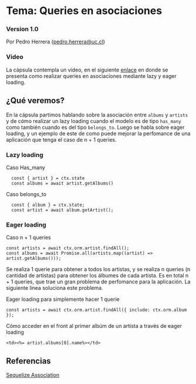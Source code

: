 # Tema: Queries en asociaciones
### Version 1.0

Por Pedro Herrera (pedro.herrera@uc.cl)

### Video

La cápsula contempla un video, en el siguiente [enlace](https://drive.google.com/file/d/1-rnPjxFXEikKy7cZctRErzBriSjNSjTK/view?usp=sharing) en donde se presenta como realizar queries en asociaciones mediante lazy y eager loading.
## ¿Qué veremos?

En la cápsula partimos hablando sobre la asociación entre `albums` y `artists` y de cómo realizar un lazy loading cuando el modelo es de tipo `has_many` como también cuando es del tipo `belongs_to`. Luego se habla sobre eager loading, y un ejemplo de este de como puede mejorar la perfomance de una aplicación que tenga el caso de n + 1 queries. 

### Lazy loading

Caso Has_many
```shell
  const { artist } = ctx.state
  const albums = await artist.getAlbums()
```

Caso belongs_to

```shell
  const { album } = ctx.state;
  const artist = await album.getArtist();
```

### Eager loading
Caso n + 1 queries

```shell
const artists = await ctx.orm.artist.findAll();
const albums = await Promise.all(artists.map((artist) => artist.getAlbums()));
```
Se realiza 1 querie para obtener a todos los artistas, y se realiza n queries (n cantidad de artistas) para obtener los álbumes de cada artista. Es en total n + 1 queries, que trae un gran problema de perfomance para la aplicación. La siguiente línea soluciona este problema.

Eager loading para simplemente hacer 1 querie

```shell
const artists = await ctx.orm.artist.findAll({ include: ctx.orm.album });
```

Cómo acceder en el front al primer albúm de un artista a través de eager loading
```shell
<td><%= artist.albums[0].name%></td>
```

## Referencias

[Sequelize Association](https://sequelize.org/master/manual/assocs.html)
